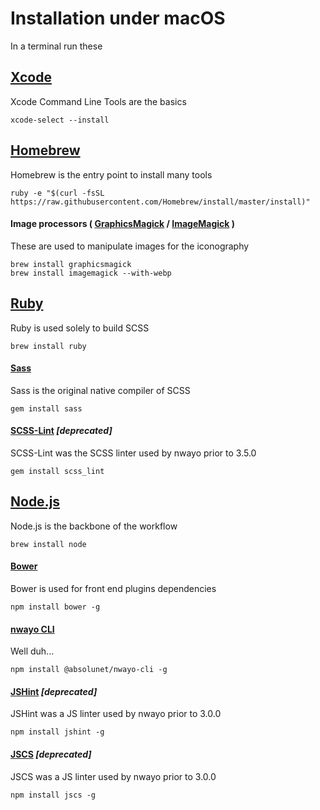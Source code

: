 # Installation under macOS
In a terminal run these

## [Xcode](https://developer.apple.com/xcode/)
Xcode Command Line Tools are the basics

```shell
xcode-select --install
```



## [Homebrew](http://brew.sh)
Homebrew is the entry point to install many tools

```shell
ruby -e "$(curl -fsSL https://raw.githubusercontent.com/Homebrew/install/master/install)"
```

#### Image processors ( [GraphicsMagick](http://www.graphicsmagick.org) / [ImageMagick](http://www.imagemagick.org) )
These are used to manipulate images for the iconography

```shell
brew install graphicsmagick
brew install imagemagick --with-webp
```



## [Ruby](https://www.ruby-lang.org)
Ruby is used solely to build SCSS

```shell
brew install ruby
```

#### [Sass](http://sass-lang.com)
Sass is the original native compiler of SCSS

```shell
gem install sass
```

#### [SCSS-Lint](https://github.com/causes/scss-lint) _[deprecated]_
SCSS-Lint was the SCSS linter used by nwayo prior to 3.5.0

```shell
gem install scss_lint
```



## [Node.js](http://nodejs.org)
Node.js is the backbone of the workflow

```shell
brew install node
```

#### [Bower](http://bower.io)
Bower is used for front end plugins dependencies

```shell
npm install bower -g
```

#### [nwayo CLI](http://absolunet.github.io/nwayo)
Well duh...

```shell
npm install @absolunet/nwayo-cli -g
```

#### [JSHint](http://jshint.com/) _[deprecated]_
JSHint was a JS linter used by nwayo prior to 3.0.0

```shell
npm install jshint -g
```

#### [JSCS](http://jscs.info/) _[deprecated]_
JSCS was a JS linter used by nwayo prior to 3.0.0

```shell
npm install jscs -g
```
